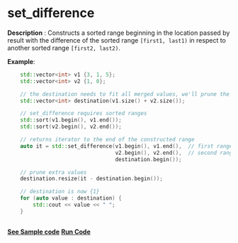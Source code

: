 # set_difference

**Description** : Constructs a sorted range beginning in the location passed by result with the difference of the sorted range `[first1, last1)` in respect to another sorted range `[first2, last2)`.

**Example**:
```cpp
    std::vector<int> v1 {3, 1, 5};
    std::vector<int> v2 {1, 0};

    // the destination needs to fit all merged values, we'll prune the extra elements later
    std::vector<int> destination(v1.size() + v2.size());

    // set_difference requires sorted ranges
    std::sort(v1.begin(), v1.end());
    std::sort(v2.begin(), v2.end());

    // returns iterator to the end of the constructed range
    auto it = std::set_difference(v1.begin(), v1.end(),  // first range 
                                  v2.begin(), v2.end(),  // second range
                                  destination.begin());

    // prune extra values
    destination.resize(it - destination.begin()); 

    // destination is now {1}
    for (auto value : destination) { 
        std::cout << value << " "; 
    }
   
```
**[See Sample code](snippets/algorithm/set_difference.cpp)**
**[Run Code](https://rextester.com/QWJK9322)**